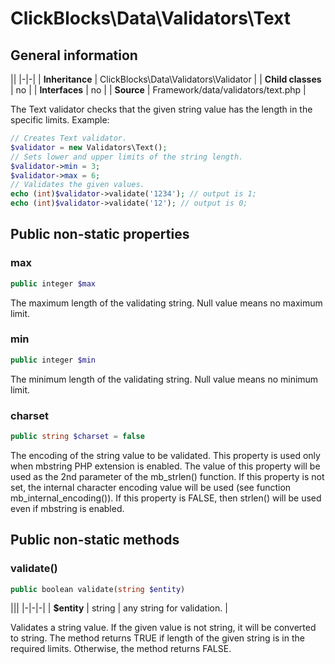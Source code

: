 # ClickBlocks\Data\Validators\Text #

## General information ##

||
|-|-|
| **Inheritance** | ClickBlocks\Data\Validators\Validator |
| **Child classes** | no |
| **Interfaces** | no |
| **Source** | Framework/data/validators/text.php |

The Text validator checks that the given string value has the length in the specific limits. Example:
```php
// Creates Text validator.
$validator = new Validators\Text();
// Sets lower and upper limits of the string length.
$validator->min = 3;
$validator->max = 6;
// Validates the given values.
echo (int)$validator->validate('1234'); // output is 1;
echo (int)$validator->validate('12'); // output is 0;
```

## Public non-static properties ##

### **max**

```php
public integer $max 
```

The maximum length of the validating string. Null value means no maximum limit.

### **min**

```php
public integer $min
```

The minimum length of the validating string. Null value means no minimum limit.

### **charset**

```php
public string $charset = false
```

The encoding of the string value to be validated. This property is used only when mbstring PHP extension is enabled. The value of this property will be used as the 2nd parameter of the mb_strlen() function. If this property is not set, the internal character encoding value will be used (see function mb_internal_encoding()). If this property is FALSE, then strlen() will be used even if mbstring is enabled.

## Public non-static methods ##

### **validate()**

```php
public boolean validate(string $entity)
```

|||
|-|-|-|
| **$entity** | string | any string for validation. |

Validates a string value. If the given value is not string, it will be converted to string. The method returns TRUE if length of the given string is in the required limits. Otherwise, the method returns FALSE.